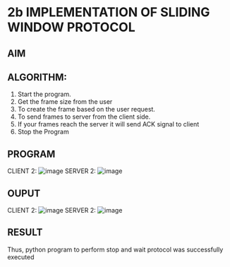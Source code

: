 # 2b IMPLEMENTATION OF SLIDING WINDOW PROTOCOL
## AIM
## ALGORITHM:
1. Start the program.
2. Get the frame size from the user
3. To create the frame based on the user request.
4. To send frames to server from the client side.
5. If your frames reach the server it will send ACK signal to client
6. Stop the Program

## PROGRAM
CLIENT 2:
![image](https://github.com/user-attachments/assets/9c1e3112-096d-4108-98fa-6460cd5593e3)
SERVER 2:
![image](https://github.com/user-attachments/assets/2da7aab7-7c12-41b9-a1ee-0d9033af4736)


## OUPUT
CLIENT 2:
![image](https://github.com/user-attachments/assets/9c9b74cc-d1fc-4247-9c28-5d556ee5bf47)
SERVER 2:
![image](https://github.com/user-attachments/assets/8cddcd81-9852-4599-aa73-83139755c956)

## RESULT
Thus, python program to perform stop and wait protocol was successfully executed
